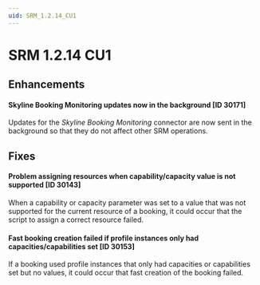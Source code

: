 ```yaml
---
uid: SRM_1.2.14_CU1
---
```


# SRM 1.2.14 CU1

## Enhancements

#### Skyline Booking Monitoring updates now in the background \[ID 30171\]

Updates for the *Skyline Booking Monitoring* connector are now sent in the background so that they do not affect other SRM operations.

## Fixes

#### Problem assigning resources when capability/capacity value is not supported \[ID 30143\]

When a capability or capacity parameter was set to a value that was not supported for the current resource of a booking, it could occur that the script to assign a correct resource failed.

#### Fast booking creation failed if profile instances only had capacities/capabilities set \[ID 30153\]

If a booking used profile instances that only had capacities or capabilities set but no values, it could occur that fast creation of the booking failed.
